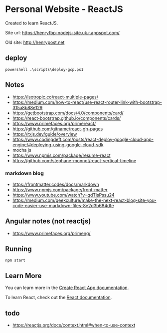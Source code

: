 # Personal Website - ReactJS

Created to learn ReactJS.

Site url: <https://henryfbp-nodejs-site.uk.r.appspot.com/>

Old site: <http://henrypost.net>

## deploy

    powershell .\scripts\deploy-gcp.ps1

## Notes

- https://isotropic.co/react-multiple-pages/
- https://medium.com/how-to-react/use-react-router-link-with-bootstrap-315a8b88e129
- https://getbootstrap.com/docs/4.0/components/card/
- https://react-bootstrap.github.io/components/cards/
- https://www.primefaces.org/primereact/
- https://github.com/gitname/react-gh-pages
- https://rxjs.dev/guide/overview
- https://www.codingdeft.com/posts/react-deploy-google-cloud-app-engine/#deploying-using-google-cloud-sdk
- mocha js
- https://www.npmjs.com/package/resume-react
- https://github.com/stephane-monnot/react-vertical-timeline

### markdown blog

- https://frontmatter.codes/docs/markdown
- https://www.npmjs.com/package/front-matter
- https://www.youtube.com/watch?v=qdTisPssu24
- https://medium.com/geekculture/make-the-next-react-blog-site-you-code-easier-use-markdown-files-8e2d3b684dfe

## Angular notes (not reactjs)

- https://www.primefaces.org/primeng/

## Running

```
npm start
```

## Learn More

You can learn more in the [Create React App documentation](https://facebook.github.io/create-react-app/docs/getting-started).

To learn React, check out the [React documentation](https://reactjs.org/).

## todo

- https://reactjs.org/docs/context.html#when-to-use-context
